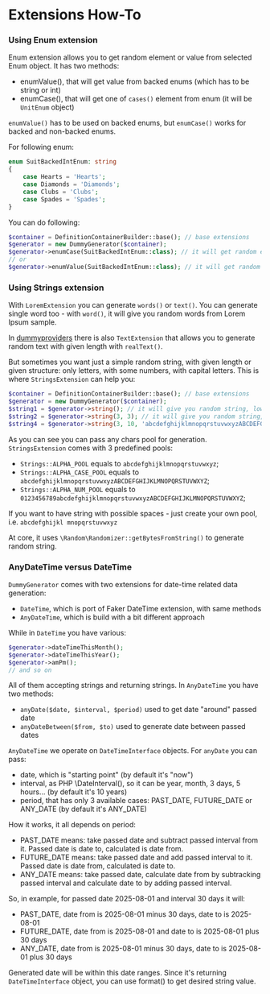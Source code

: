 # Extensions How-To


### Using Enum extension

Enum extension allows you to get random element or value from selected Enum object. It has two methods:

* enumValue(), that will get value from backed enums (which has to be string or int)
* enumCase(), that will get one of `cases()` element from enum (it will be `UnitEnum` object) 

`enumValue()` has to be used on backed enums, but `enumCase()` works for backed and non-backed enums.

For following enum:

```php
enum SuitBackedIntEnum: string
{
    case Hearts = 'Hearts';
    case Diamonds = 'Diamonds';
    case Clubs = 'Clubs';
    case Spades = 'Spades';
}
```

You can do following:

```php
$container = DefinitionContainerBuilder::base(); // base extensions 
$generator = new DummyGenerator($container);
$generator->enumCase(SuitBackedIntEnum::class); // it will get random element, i.e. SuitBackedIntEnum::Diamonds
// or
$generator->enumValue(SuitBackedIntEnum::class); // it will get random value, i.e. "Spades"
```

### Using Strings extension

With `LoremExtension` you can generate `words()` or `text()`. You can generate single word too - with `word()`, it will give you random words from Lorem Ipsum sample.

In [dummyproviders](https://github.com/johnykvsky/dummyproviders) there is also `TextExtension` that allows you to generate random text with given length with `realText()`.

But sometimes you want just a simple random string, with given length or given structure: only letters, with some numbers, with capital letters. This is where `StringsExtension` can help you:

```php
$container = DefinitionContainerBuilder::base(); // base extensions 
$generator = new DummyGenerator($container);
$string1 = $generator->string(); // it will give you random string, lowercase, with length between 3 and 8
$string2 = $generator->string(3, 3); // it will give you random string, lowercase, with length equal to 3
$string4 = $generator->string(3, 10, 'abcdefghijklmnopqrstuvwxyzABCDEFGHIJKLMNOPQRSTUVWXYZ'); // it will give you random string, mixed case, with length from 3 to 10
```

As you can see you can pass any chars pool for generation. `StringsExtension` comes with 3 predefined pools:

 * `Strings::ALPHA_POOL` equals to `abcdefghijklmnopqrstuvwxyz`;
 * `Strings::ALPHA_CASE_POOL` equals to `abcdefghijklmnopqrstuvwxyzABCDEFGHIJKLMNOPQRSTUVWXYZ`;
 * `Strings::ALPHA_NUM_POOL` equals to `0123456789abcdefghijklmnopqrstuvwxyzABCDEFGHIJKLMNOPQRSTUVWXYZ`;

If you want to have string with possible spaces - just create your own pool, i.e. `abcdefghijkl mnopqrstuvwxyz`

At core, it uses `\Random\Randomizer::getBytesFromString()` to generate random string.


### AnyDateTime versus DateTime

`DummyGenerator` comes with two extensions for date-time related data generation:

* `DateTime`, which is port of Faker DateTime extension, with same methods
* `AnyDateTime`, which is build with a bit different approach

While in `DateTime` you have various:

```php
$generator->dateTimeThisMonth();
$generator->dateTimeThisYear();
$generator->amPm();
// and so on
```

All of them accepting strings and returning strings. In `AnyDateTime` you have two methods:

* `anyDate($date, $interval, $period)` used to get date "around" passed date
* `anyDateBetween($from, $to)` used to generate date between passed dates


`AnyDateTime` we operate on `DateTimeInterface` objects. For `anyDate` you can pass:

* date, which is "starting point" (by default it's "now")
* interval, as PHP \DateInterval(), so it can be year, month, 3 days, 5 hours... (by default it's 10 years)
* period, that has only 3 available cases: PAST_DATE, FUTURE_DATE or ANY_DATE (by default it's ANY_DATE)

How it works, it all depends on period:

* PAST_DATE means: take passed date and subtract passed interval from it. Passed date is date to, calculated is date from.
* FUTURE_DATE means: take passed date and add passed interval to it. Passed date is date from, calculated is date to.
* ANY_DATE means: take passed date, calculate date from by subtracking passed interval and calculate date to by adding passed interval.

So, in example, for passed date 2025-08-01 and interval 30 days it will:

* PAST_DATE, date from is 2025-08-01 minus 30 days, date to is 2025-08-01
* FUTURE_DATE, date from is 2025-08-01 and date to is 2025-08-01 plus 30 days
* ANY_DATE, date from is 2025-08-01 minus 30 days, date to is 2025-08-01 plus 30 days

Generated date will be within this date ranges. Since it's returning `DateTimeInterface` object, you can use format() to get desired string value.
